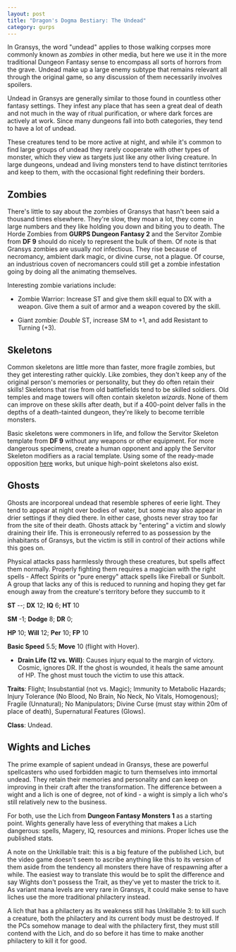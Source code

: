 ```yaml
---
layout: post
title: "Dragon's Dogma Bestiary: The Undead"
category: gurps
---
```


In Gransys, the word "undead" applies to those walking corpses more commonly
known as _zombies_ in other media, but here we use it in the more traditional
Dungeon Fantasy sense to encompass all sorts of horrors from the grave. Undead
make up a large enemy subtype that remains relevant all through the original
game, so any discussion of them necessarily involves spoilers.

Undead in Gransys are generally similar to those found in countless other
fantasy settings. They infest any place that has seen a great deal of death and
not much in the way of ritual purification, or where dark forces are actively at
work. Since many dungeons fall into both categories, they tend to have a lot of
undead.

These creatures tend to be more active at night, and while it's common to find
large groups of undead they rarely cooperate with other types of monster, which
they view as targets just like any other living creature. In large dungeons,
undead and living monsters tend to have distinct territories and keep to them,
with the occasional fight redefining their borders.

## Zombies

There's little to say about the zombies of Gransys that hasn't been said a
thousand times elsewhere. They're slow, they moan a lot, they come in large
numbers and they like holding you down and biting you to death. The Horde
Zombies from **GURPS Dungeon Fantasy 2** and the Servitor Zombie from **DF 9**
should do nicely to represent the bulk of them. Of note is that Gransys zombies
are usually _not_ infectious. They rise because of necromancy, ambient dark
magic, or divine curse, not a plague. Of course, an industrious coven of
necromancers could still get a zombie infestation going by doing all the
animating themselves.

Interesting zombie variations include:

- Zombie Warrior: Increase ST and give them skill equal to DX with a
  weapon. Give them a suit of armor and a weapon covered by the skill.

- Giant zombie: _Double_ ST, increase SM to +1, and add Resistant to Turning
  (+3).

## Skeletons

Common skeletons are little more than faster, more fragile zombies, but they get
interesting rather quickly. Like zombies, they don't keep any of the original
person's memories or personality, but they do often retain their skills!
Skeletons that rise from old battlefields tend to be skilled soldiers. Old
temples and mage towers will often contain skeleton _wizards_. None of them can
improve on these skills after death, but if a 400-point delver falls in the
depths of a death-tainted dungeon, they're likely to become terrible monsters.

Basic skeletons were commoners in life, and follow the Servitor Skeleton
template from **DF 9** without any weapons or other equipment. For more
dangerous specimens, create a human opponent and apply the Servitor Skeleton
modifiers as a racial template. Using some of the ready-made
opposition [here][1] works, but unique high-point skeletons also exist.

## Ghosts

Ghosts are incorporeal undead that resemble spheres of eerie light. They tend to
appear at night over bodies of water, but some may also appear in drier settings
if they died there. In either case, ghosts never stray too far from the site of
their death. Ghosts attack by "entering" a victim and slowly draining their
life. This is erroneously referred to as possession by the inhabitants of
Gransys, but the victim is still in control of their actions while this goes on.

Physical attacks pass harmlessly through these creatures, but spells affect them
normally. Properly fighting them requires a magician with the right spells -
Affect Spirits or "pure energy" attack spells like Fireball or Sunbolt. A group
that lacks any of this is reduced to running and hoping they get far enough away
from the creature's territory before they succumb to it

**ST** --; **DX** 12; **IQ** 6; **HT** 10

**SM** -1; **Dodge** 8; **DR** 0;

**HP** 10; **Will** 12; **Per** 10; **FP** 10

**Basic Speed** 5.5; **Move** 10 (flight with Hover).

- **Drain Life (12 vs. Will)**: Causes injury equal to the margin of
  victory. Cosmic, ignores DR. If the ghost is wounded, it heals the same amount
  of HP. The ghost must touch the victim to use this attack.

**Traits**: Flight;  Insubstantial (not vs. Magic);  Immunity to Metabolic
Hazards; Injury Tolerance (No Blood, No Brain, No Neck, No Vitals, Homogenous);
Fragile (Unnatural); No Manipulators; Divine Curse (must stay within 20m of
place of death), Supernatural Features (Glows).

**Class**: Undead.

## Wights and Liches

The prime example of sapient undead in Gransys, these are powerful spellcasters
who used forbidden magic to turn themselves into immortal undead. They retain
their memories and personality and can keep on improving in their craft after
the transformation. The difference between a wight and a lich is one of degree,
not of kind - a wight is simply a lich who's still relatively new to the
business.

For both, use the Lich from **Dungeon Fantasy Monsters 1** as a starting
point. Wights generally have less of everything that makes a Lich dangerous:
spells, Magery, IQ, resources and minions. Proper liches use the published
stats.

A note on the Unkillable trait: this is a big feature of the published Lich, but
the video game doesn't seem to ascribe anything like this to its version of them
aside from the tendency all monsters there have of respawning after a while. The
easiest way to translate this would be to split the difference and say Wights
don't possess the Trait, as they've yet to master the trick to it. As variant
mana levels are very rare in Gransys, it could make sense to have liches use the
more traditional philactery instead.

A lich that has a philactery as its weakness still has Unkillable 3: to kill
such a creature, both the philactery and its current body must be destroyed. If
the PCs somehow manage to deal with the philactery first, they must still
contend with the Lich, and do so before it has time to make another philactery
to kill it for good.

[1]: https://bira.github.io/octopus-carnival/gurps/2016/12/07/human-enemies.html
